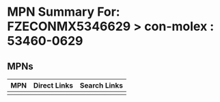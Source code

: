 



# MPN Summary For: FZECONMX5346629 > con-molex : 53460-0629

## MPNs
  

|MPN|Direct Links|Search Links|
| :--- | :--- | :--- |
||||
